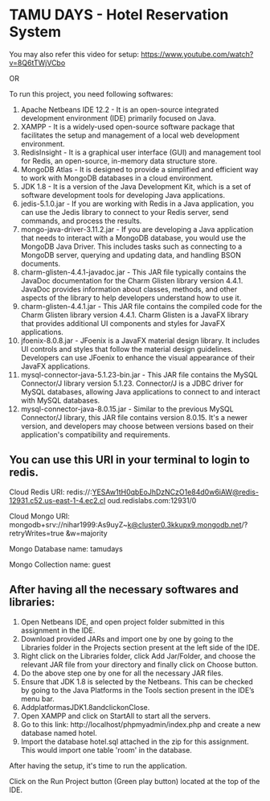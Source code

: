 # TAMU DAYS - Hotel Reservation System

You may also refer this video for setup:
https://www.youtube.com/watch?v=8Q6tTWjVCbo

OR

To run this project, you need following softwares:
1. Apache Netbeans IDE 12.2 - It is an open-source integrated development environment (IDE) primarily focused on Java.          
2. XAMPP - It is a widely-used open-source software package that facilitates the setup and management of a local web development environment.
3. RedisInsight - It is a graphical user interface (GUI) and management tool for Redis, an open-source, in-memory data structure store.
4. MongoDB Atlas - It is designed to provide a simplified and efficient way to work with MongoDB databases in a cloud environment.
5. JDK 1.8 - It is a version of the Java Development Kit, which is a set of software development tools for developing Java applications.
6. jedis-5.1.0.jar - If you are working with Redis in a Java application, you can use the Jedis library to connect to your Redis server, send commands, and process the results.
7. mongo-java-driver-3.11.2.jar - If you are developing a Java application that needs to interact with a MongoDB database, you would use the MongoDB Java Driver. This includes tasks such as connecting to a MongoDB server, querying and updating data, and handling BSON documents.
8. charm-glisten-4.4.1-javadoc.jar - This JAR file typically contains the JavaDoc documentation for the Charm Glisten library version 4.4.1. JavaDoc provides information about classes, methods, and other aspects of the library to help developers understand how to use it.
9. charm-glisten-4.4.1.jar - This JAR file contains the compiled code for the Charm Glisten library version 4.4.1. Charm Glisten is a JavaFX library that provides additional UI components and styles for JavaFX applications.
10. jfoenix-8.0.8.jar - JFoenix is a JavaFX material design library. It includes UI controls and styles that follow the material design guidelines. Developers can use JFoenix to enhance the visual appearance of their JavaFX applications.
11. mysql-connector-java-5.1.23-bin.jar - This JAR file contains the MySQL Connector/J library version 5.1.23. Connector/J is a JDBC driver for MySQL databases, allowing Java applications to connect to and interact with MySQL databases.
12. mysql-connector-java-8.0.15.jar - Similar to the previous MySQL Connector/J library, this JAR file contains version 8.0.15. It's a newer version, and developers may choose between versions based on their application's compatibility and requirements.

## You can use this URI in your terminal to login to redis.

Cloud Redis URI: redis://:YESAw1tH0qbEoJhDzNCzO1e84d0w6iAW@redis-12931.c52.us-east-1-4.ec2.cl oud.redislabs.com:12931/0

Cloud Mongo URI: mongodb+srv://nihar1999:As9uyZ~k@cluster0.3kkupx9.mongodb.net/?retryWrites=true &w=majority

Mongo Database name: tamudays 

Mongo Collection name: guest

## After having all the necessary softwares and libraries:
1. Open Netbeans IDE, and open project folder submitted in this assignment in the IDE.
2. Download provided JARs and import one by one by going to the Libraries folder in the Projects section present at the left side of the IDE.
3. Right click on the Libraries folder, click Add Jar/Folder, and choose the relevant JAR file from your directory and finally click on Choose button.
4. Do the above step one by one for all the necessary JAR files.
5. Ensure that JDK 1.8 is selected by the Netbeans. This can be checked by going
to the Java Platforms in the Tools section present in the IDE’s menu bar.
6. AddplatformasJDK1.8andclickonClose.
7. Open XAMPP and click on StartAll to start all the servers.
8. Go to this link: http://localhost/phpmyadmin/index.php and create a new database named hotel.
9. Import the database hotel.sql attached in the zip for this assignment. This would import one table 'room' in the database.

After having the setup, it's time to run the application.

Click on the Run Project button (Green play button) located at the top of the IDE.
